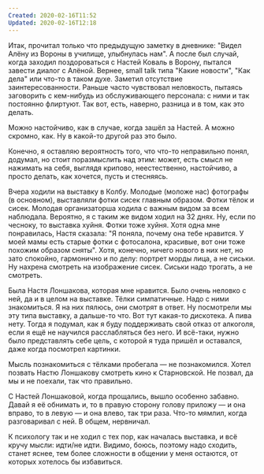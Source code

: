 ```yaml
---
Created: 2020-02-16T11:52
Updated: 2020-02-16T12:18
---
```

Итак, прочитал только что предыдущую заметку в дневнике: "Видел Алёну из Вороны в училище, улыбнулась нам". А после был случай, когда заходил поздороваться с Настей Коваль в Ворону, пытался завести диалог с Алёной. Вернее, small talk типа "Какие новости", "Как дела" или что-то в таком духе. Заметил отсутствие заинтересованности. Раньше часто чувствовал неловкость, пытаясь заговорить с кем-нибудь из обслуживающего персонала: с ними и так постоянно флиртуют. Так вот, есть, наверно, разница и в том, как это делать.

Можно настойчиво, как в случае, когда зашёл за Настей. А можно скромно, как. Ну в какой-то другой раз это было.

Конечно, я оставляю вероятность того, что что-то неправильно понял, додумал, но стоит поразмыслить над этим: может, есть смысл не нажимать на себя, выглядя крипово, неестественно, настойчиво, а просто делать, как хочется, пусть и стесняясь.

Вчера ходили на выставку в Колбу. Молодые (моложе нас) фотографы (в основном), выставляли фотки сисек главным образом. Фотки тёлок и сисек. Молодая организаторша ходила с важным видом за всем наблюдала. Вероятно, я с таким же видом ходил на 32 днях. Ну, если по чесноку, то выставка хуйня. Фотки тоже хуйня. Хотя одна мне понравилась, Настя сказала: "Я поняла, почему она тебе нравится. У моей мамы есть старые фотки с фотосалона, красивые, вот они тоже похожим образом сняты". Хотя, конечно, ничего нового в них нет, но зато спокойно, гармонично и по делу: портрет морды лица, а не сиськи. Ну нахрена смотреть на изображение сисек. Сиськи надо трогать, а не смотреть.

Была Настя Лоншакова, которая мне нравится. Было очень неловко с ней, да и в целом на выставке. Тёлки симпатичные. Надо с ними знакомиться. Я на них пялюсь, они смотрят в ответ. Ну посмотрели мы эту типа выставку, а дальше-то что. Вот тут какая-то дискотека. А пива нету. Тогда я подумал, как я буду поддерживать свой отказ от алкоголя, если я ещё не научился расслабляться без него. И всё-таки, нужно было представлять себе цель, с которой я туда пришёл и оставался, даже когда посмотрел картинки.

Мысль познакомиться с тёлками пробегала — не познакомился. Хотел позвать Настю Лоншакову смотреть кино к Старновской. Не позвал, да мы и не поехали, так что правильно.

С Настей Лоншаковой, когда прощались, вышло особенно забавно. Давай я её обнимать и, то в правую сторону голову приложу — и она вправо, то в левую — и она влево, так три раза. Что-то мямлил, когда разговаривал с ней. В общем, нервничал.

К психологу так и не ходил с тех пор, как началась выставка, и всё кручу мысли: идти/не идти. Видимо, боюсь, поэтому надо сходить, станет яснее, тем более сложности в общении у меня остаются, от которых хотелось бы избавиться.